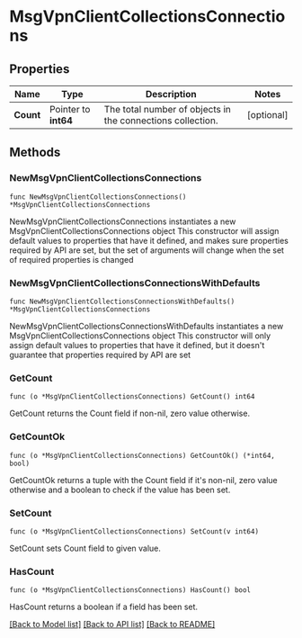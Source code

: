# MsgVpnClientCollectionsConnections

## Properties

Name | Type | Description | Notes
------------ | ------------- | ------------- | -------------
**Count** | Pointer to **int64** | The total number of objects in the connections collection. | [optional] 

## Methods

### NewMsgVpnClientCollectionsConnections

`func NewMsgVpnClientCollectionsConnections() *MsgVpnClientCollectionsConnections`

NewMsgVpnClientCollectionsConnections instantiates a new MsgVpnClientCollectionsConnections object
This constructor will assign default values to properties that have it defined,
and makes sure properties required by API are set, but the set of arguments
will change when the set of required properties is changed

### NewMsgVpnClientCollectionsConnectionsWithDefaults

`func NewMsgVpnClientCollectionsConnectionsWithDefaults() *MsgVpnClientCollectionsConnections`

NewMsgVpnClientCollectionsConnectionsWithDefaults instantiates a new MsgVpnClientCollectionsConnections object
This constructor will only assign default values to properties that have it defined,
but it doesn't guarantee that properties required by API are set

### GetCount

`func (o *MsgVpnClientCollectionsConnections) GetCount() int64`

GetCount returns the Count field if non-nil, zero value otherwise.

### GetCountOk

`func (o *MsgVpnClientCollectionsConnections) GetCountOk() (*int64, bool)`

GetCountOk returns a tuple with the Count field if it's non-nil, zero value otherwise
and a boolean to check if the value has been set.

### SetCount

`func (o *MsgVpnClientCollectionsConnections) SetCount(v int64)`

SetCount sets Count field to given value.

### HasCount

`func (o *MsgVpnClientCollectionsConnections) HasCount() bool`

HasCount returns a boolean if a field has been set.


[[Back to Model list]](../README.md#documentation-for-models) [[Back to API list]](../README.md#documentation-for-api-endpoints) [[Back to README]](../README.md)


